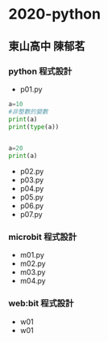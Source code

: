 # 2020-python
## 東山高中 陳郁茗

### python 程式設計
- p01.py
``` python
a=10
#非整數的變數
print(a)
print(type(a))


a=20
print(a)
```
- p02.py
- p03.py
- p04.py
- p05.py
- p06.py
- p07.py
### microbit 程式設計
- m01.py
- m02.py
- m03.py
- m04.py

### web:bit 程式設計
- w01
- w01
